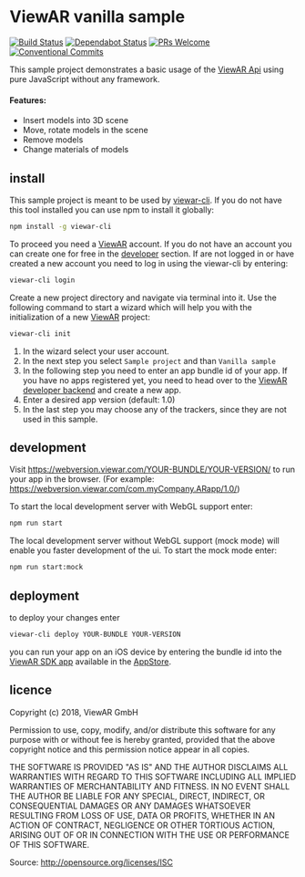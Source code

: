 # ViewAR vanilla sample

[![Build Status](https://travis-ci.com/viewar/viewar-boilerplate-vanilla.svg?&branch=master)](https://travis-ci.com/viewar/viewar-boilerplate-vanilla) 
[![Dependabot Status](https://api.dependabot.com/badges/status?host=github&repo=viewar/viewar-boilerplate-vanilla)](https://dependabot.com) 
[![PRs Welcome][pr-welcome]](http://makeapullrequest.com) 
[![Conventional Commits](https://img.shields.io/badge/✔-Conventional%20Commits-blue.svg)](https://conventionalcommits.org)

[pr-welcome]: https://img.shields.io/badge/PRs-welcome-brightgreen.svg

This sample project demonstrates a basic usage of the [ViewAR Api](https://www.npmjs.com/package/viewar-api) using pure JavaScript without any framework.

#### Features:

 *  Insert models into 3D scene 
 *  Move, rotate models in the scene
 *  Remove models
 *  Change materials of models

## install

This sample project is meant to be used by [viewar-cli](https://github.com/viewar/viewar-cli). If you do not have this tool installed you can use npm to install it globally:

```bash
npm install -g viewar-cli
```

To proceed you need a [ViewAR](https://www.viewar.com/) account. If you do not have an account you can create one for free in the [developer](https//developer.viewar.com/user/register) section.
If are not logged in or have created a new account you need to log in using the viewar-cli by entering:

```bash
viewar-cli login
```

Create a new project directory and navigate via terminal into it. Use the following command
to start a wizard which will help you with the initialization of a new [ViewAR](https://www.viewar.com/) project: 

```bash
viewar-cli init
```

1. In the wizard select your user account.
2. In the next step you select `Sample project` and than `Vanilla sample`
3. In the following step you need to enter an app bundle id of your app. If you have no apps registered yet, you need to head over to the [ViewAR developer backend](https://developer.viewar.com/configuration/list) and create a new app.
4. Enter a desired app version (default: 1.0)
5. In the last step you may choose any of the trackers, since they are not used in this sample.


## development 


Visit https://webversion.viewar.com/YOUR-BUNDLE/YOUR-VERSION/ to run your app in the browser. (For example: https://webversion.viewar.com/com.myCompany.ARapp/1.0/)

To start the local development server with WebGL support enter:
  
```bash 
npm run start
```

The local development server without WebGL support (mock mode) will enable you faster development of the ui. To start the mock mode enter:
  
```bash 
npm run start:mock
```
  

## deployment

to deploy your changes enter

```bash 
viewar-cli deploy YOUR-BUNDLE YOUR-VERSION
```

you can run your app on an iOS device by entering the bundle id into the [ViewAR SDK app](https://itunes.apple.com/at/app/viewar-sdk/id1097511807?mt=8) available in the [AppStore](https://www.apple.com/de/ios/app-store/).

## licence

Copyright (c) 2018, ViewAR GmbH

Permission to use, copy, modify, and/or distribute this software for any purpose with or without fee is hereby granted, provided that the above copyright notice and this permission notice appear in all copies.

THE SOFTWARE IS PROVIDED "AS IS" AND THE AUTHOR DISCLAIMS ALL WARRANTIES WITH REGARD TO THIS SOFTWARE INCLUDING ALL IMPLIED WARRANTIES OF MERCHANTABILITY AND FITNESS. IN NO EVENT SHALL THE AUTHOR BE LIABLE FOR ANY SPECIAL, DIRECT, INDIRECT, OR CONSEQUENTIAL DAMAGES OR ANY DAMAGES WHATSOEVER RESULTING FROM LOSS OF USE, DATA OR PROFITS, WHETHER IN AN ACTION OF CONTRACT, NEGLIGENCE OR OTHER TORTIOUS ACTION, ARISING OUT OF OR IN CONNECTION WITH THE USE OR PERFORMANCE OF THIS SOFTWARE.

Source: http://opensource.org/licenses/ISC

